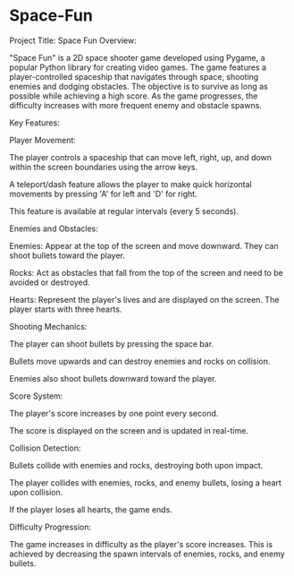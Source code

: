 # Space-Fun
Project Title: Space Fun
Overview:

"Space Fun" is a 2D space shooter game developed using Pygame, a popular Python library for creating video games. The game features a player-controlled spaceship that navigates through space, shooting enemies and dodging obstacles. The objective is to survive as long as possible while achieving a high score. As the game progresses, the difficulty increases with more frequent enemy and obstacle spawns.

Key Features:

Player Movement:

The player controls a spaceship that can move left, right, up, and down within the screen boundaries using the arrow keys.

A teleport/dash feature allows the player to make quick horizontal movements by pressing 'A' for left and 'D' for right. 

This feature is available at regular intervals (every 5 seconds).

Enemies and Obstacles:

Enemies: Appear at the top of the screen and move downward. They can shoot bullets toward the player.

Rocks: Act as obstacles that fall from the top of the screen and need to be avoided or destroyed.

Hearts: Represent the player's lives and are displayed on the screen. The player starts with three hearts.

Shooting Mechanics:

The player can shoot bullets by pressing the space bar.

Bullets move upwards and can destroy enemies and rocks on collision.

Enemies also shoot bullets downward toward the player.

Score System:

The player's score increases by one point every second.

The score is displayed on the screen and is updated in real-time.

Collision Detection:

Bullets collide with enemies and rocks, destroying both upon impact.

The player collides with enemies, rocks, and enemy bullets, losing a heart upon collision.

If the player loses all hearts, the game ends.

Difficulty Progression:

The game increases in difficulty as the player's score increases. This is achieved by decreasing the spawn intervals of enemies, rocks, and enemy bullets.


